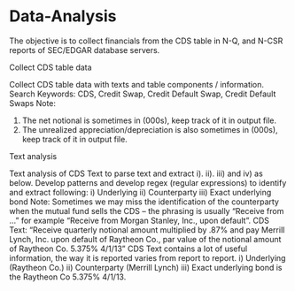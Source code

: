 # Data-Analysis
The objective is to collect financials from the CDS table in N-Q, and N-CSR reports of SEC/EDGAR database servers.



Collect CDS table data 

Collect CDS table data with texts and table components / information. Search Keywords: CDS, Credit Swap, Credit Default Swap, Credit Default Swaps
Note: 
1.	The net notional is sometimes in (000s), keep track of it in output file.
2.	The unrealized appreciation/depreciation is also sometimes in (000s), keep track of it in output file.




Text analysis 

Text analysis of CDS Text to parse text and extract i). ii). iii) and iv) as below. Develop patterns and develop regex (regular expressions) to identify and extract following: 
i) Underlying
ii) Counterparty
iii) Exact underlying bond
Note: 
Sometimes we may miss the identification of the counterparty when the mutual fund sells the CDS – the phrasing is usually “Receive from …” for example “Receive from Morgan Stanley, Inc., upon default”. 
CDS Text: “Receive quarterly notional amount multiplied by .87% and pay Merrill Lynch, Inc. upon default of Raytheon Co., par value of the notional amount of Raytheon Co. 5.375% 4/1/13”
CDS Text contains a lot of useful information, the way it is reported varies from report to report.
i) Underlying (Raytheon Co.)
ii) Counterparty (Merrill Lynch)
iii) Exact underlying bond is the Raytheon Co 5.375% 4/1/13.
